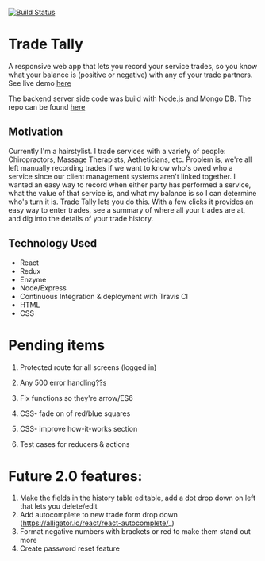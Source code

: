 [![Build Status](https://travis-ci.org/oneEyedBunny/Trade-Tally-Client.svg?branch=master)](https://travis-ci.org/oneEyedBunny/Trade-Tally-Client)

# Trade Tally
A responsive web app that lets you record your service trades, so you know what your balance is (positive or negative) with any of your trade partners. See live demo [here](https://trade-tally-client.herokuapp.com/)

The backend server side code was build with Node.js and Mongo DB. The repo can be found [here](https://github.com/oneEyedBunny/Trade-Tally-Server)

## Motivation
Currently I'm a hairstylist. I trade services with a variety of people: Chiropractors, Massage Therapists, Aetheticians, etc. Problem is, we're all left manually recording trades if we want to know who's owed who a service since our client management systems aren't linked together. I wanted an easy way to record when either party has performed a service, what the value of that service is, and what my balance is so I can determine who's turn it is. Trade Tally lets you do this. With a few clicks it provides an easy way to enter trades, see a summary of where all your trades are at, and dig into the details of your trade history.

## Technology Used
- React
- Redux
- Enzyme
- Node/Express
- Continuous Integration & deployment with Travis CI
- HTML
- CSS

# Pending items
1. Protected route for all screens (logged in)
1. Any 500 error handling??s
1. Fix functions so they're arrow/ES6

1. CSS- fade on of red/blue squares
1. CSS- improve how-it-works section

1. Test cases for reducers & actions




# Future 2.0 features:
1. Make the fields in the history table editable, add a dot drop down on left that lets you delete/edit
1. Add autocomplete to new trade form drop down (https://alligator.io/react/react-autocomplete/_)
1. Format negative numbers with brackets or red to make them stand out more
1. Create password reset feature
